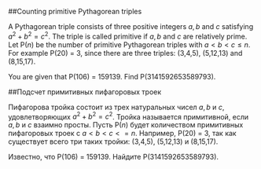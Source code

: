 ##Counting primitive Pythagorean triples


A Pythagorean triple consists of three positive integers $a, b$ and $c$ satisfying $a^2+b^2=c^2$.
The triple is called primitive if $a, b$ and $c$ are relatively prime.
Let P($n$) be the number of primitive Pythagorean triples with $a < b < c \le n$.
For example P(20) = 3, since there are three triples: (3,4,5), (5,12,13) and (8,15,17).


You are given that P(106) = 159139.
Find P(3141592653589793).

##Подсчет примитивных пифагоровых троек


Пифагорова тройка состоит из трех натуральных чисел $a, b$ и $c$, удовлетворяющих $a^2+b^2=c^2$.
Тройка называется примитивной, если $a, b$ и $c$ взаимно просты.
Пусть P($n$) будет количеством примитивных пифагоровых троек с $a < b < c <= n$.
Например, P(20) = 3, так как существует всего три таких тройки: (3,4,5), (5,12,13) и (8,15,17).


Известно, что P(106) = 159139.
Найдите P(3141592653589793).

